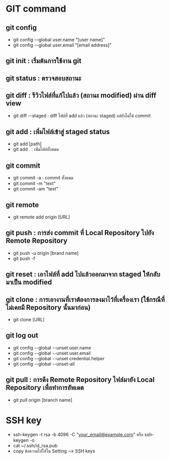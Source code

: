 # GIT command
## git config
- git config -–global user.name "[user name]"
- git config -–global user.email "[email address]" 
## git init : เริ่มต้นการใช้งาน git
## git status : ตรวจสอบสถานะ
## git diff : รีวิวไฟล์ที่แก้ไปแล้ว (สถานะ modified) ผ่าน diff view
- git diff --staged :  diff ไฟล์ที่ add แล้ว (สถานะ staged) แต่ยังไม่ได้ commit
## git add : เพิ่มไฟล์เข้าสู่ staged status
- git add [path]
- git add . : เพิ่มไฟล์ทั้งหมด
## git commit 
- git commit -a : commit ทั้งหมด
- git commit -m "text"
- git commit -am "text"
## git remote
- git remote add origin [URL]
## git push : การส่ง commit ที่ Local Repository ไปยัง Remote Repository
- git push -u origin [brand name]
- git push -f
## git reset : เอาไฟล์ที่ add ไปแล้วออกมาจาก staged ให้กลับมาเป็น modified
## git clone : การเอางานที่เราต้องการลงมาไว้ที่เครื่องเรา (ใช้กรณีที่ไม่เคยมี Repository นั้นมาก่อน)
- git clone [URL] 
## git log out 
- git config --global --unset user.name
- git config --global --unset user.email
- git config --global --unset credential.helper
- git config --global --unset-all 
## git pull : การดึง Remote Repository ไฟล์มายัง Local Repository เพื่อทำการอัพเดต 
- git pull origin [branch name]
# SSH key 
- ssh-keygen -t rsa -b 4096 -C "your_email@example.com" หรือ  ssh-keygen -o
- cat ~/.ssh/id_rsa.pub 
- copy ข้อความไปใส่ใน Setting --> SSH keys
